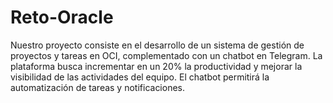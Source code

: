 # Reto-Oracle
Nuestro proyecto consiste en el desarrollo de un sistema de gestión de proyectos y tareas en OCI, complementado con un chatbot en Telegram. La plataforma busca incrementar en un 20% la productividad y mejorar la visibilidad de las actividades del equipo. El chatbot permitirá la automatización de tareas y notificaciones.
